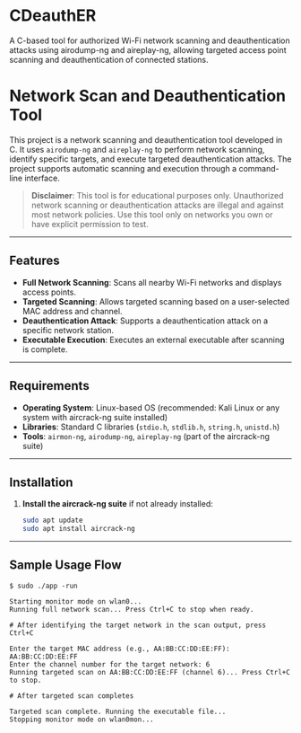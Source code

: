 # CDeauthER
A C-based tool for authorized Wi-Fi network scanning and deauthentication attacks using airodump-ng and aireplay-ng, allowing targeted access point scanning and deauthentication of connected stations.



# Network Scan and Deauthentication Tool

This project is a network scanning and deauthentication tool developed in C. It uses `airodump-ng` and `aireplay-ng` to perform network scanning, identify specific targets, and execute targeted deauthentication attacks. The project supports automatic scanning and execution through a command-line interface.

> **Disclaimer**: This tool is for educational purposes only. Unauthorized network scanning or deauthentication attacks are illegal and against most network policies. Use this tool only on networks you own or have explicit permission to test.

---

## Features

- **Full Network Scanning**: Scans all nearby Wi-Fi networks and displays access points.
- **Targeted Scanning**: Allows targeted scanning based on a user-selected MAC address and channel.
- **Deauthentication Attack**: Supports a deauthentication attack on a specific network station.
- **Executable Execution**: Executes an external executable after scanning is complete.

---

## Requirements

- **Operating System**: Linux-based OS (recommended: Kali Linux or any system with aircrack-ng suite installed)
- **Libraries**: Standard C libraries (`stdio.h`, `stdlib.h`, `string.h`, `unistd.h`)
- **Tools**: `airmon-ng`, `airodump-ng`, `aireplay-ng` (part of the aircrack-ng suite)

---

## Installation

1. **Install the aircrack-ng suite** if not already installed:

   ```bash
   sudo apt update
   sudo apt install aircrack-ng

---

## Sample Usage Flow

```
$ sudo ./app -run

Starting monitor mode on wlan0...
Running full network scan... Press Ctrl+C to stop when ready.

# After identifying the target network in the scan output, press Ctrl+C

Enter the target MAC address (e.g., AA:BB:CC:DD:EE:FF): AA:BB:CC:DD:EE:FF
Enter the channel number for the target network: 6
Running targeted scan on AA:BB:CC:DD:EE:FF (channel 6)... Press Ctrl+C to stop.

# After targeted scan completes

Targeted scan complete. Running the executable file...
Stopping monitor mode on wlan0mon...

```
